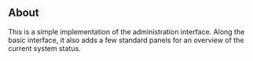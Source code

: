 ## About
This is a simple implementation of the administration interface. Along the basic interface, it also adds a few standard panels for an overview of the current system status.
